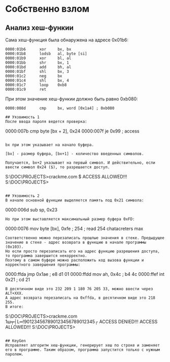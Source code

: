# Собственно взлом
## Анализ хеш-функии
Сама хеш-функция была обнаружена на адресе 0x01b6:
```
0000:01b6      xor     bx, bx
0000:01b8      lodsb   al, byte [si]
0000:01b9      xor     bl, al
0000:01bb      shr     bx, 1
0000:01bd      add     bh, al
0000:01bf      shl     bx, 3
0000:01c2      neg     bx
0000:01c4      shl     bx, 4
0000:01c7      loop    0xb8
0000:01c9      ret
```
При этом значение хеш-функии должно быть равно 0xb080:
```
0000:008d      cmp     bx, word [0x1a4] ; 0xb080

## Уязвимость 1
После ввода пароля ведется проверка:

```
0000:007b      cmp     byte [bx + 2], 0x24
0000:007f      je      0x99                    ; access
```

bx при этом указывает на начало буфера.

[bx] - размер буфера, [bx+1] - количество введенных символов.

Получается, bx+2 указывает на первый символ. И действительно, если ввести символ 0x24 ($), то разрешается доступ.
```
S:\DOC\PROJECTS>crackme.com
$
ACCESS ALLOWED!!!
S:\DOC\PROJECTS>
```

## Уязвимость 2
В начале основной функции выделяется память под 0x21 символа:
```
0000:006d      sub     sp, 0x23
```
Но при этом выставляется максимальный размер буфера 0xFD:
```
0000:0076      mov     byte [bx], 0xfe ; 254 ; read 254 chatacreters max
```
Соответственно можно перезаписать прошлые значения в стеке. Предыдущее значение в стеке - адрес возврата в функцию в начале программы (0x103).
Но если просто перезаписать его на адрес функцию разрешения доступа, то программа завершится некорректно.
Поэтому в самом буфере можно расположить код вызова функции и корректного завершения программы:
```
0000:ffda      jmp     0x1ae                ; e8 d1 01
0000:ffdd      mov     ah, 0x4c             ; b4 4c
0000:ffef      int     0x21                 ; cd 21
```
В десятичном виде это 232 209 1 180 76 205 33, можно ввести через ALT+XXX.
А адрес возврата перезаписать на 0xffda, в десятичном виде это 218 255.
В итоге:
```
S:\DOC\PROJECTS>crackme.com
1ш╤┤L═!901234567890123456789012345┌
ACCESS DENIED!!!
ACCESS ALLOWED!!!
S:\DOC\PROJECTS>
```

## KeyGen
Исправляет алгоритм хеш-функции, генерирует хеш по строке и заменяет его в программе. Таким образом, программа запустится только с нужным паролем.
